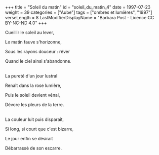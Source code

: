 +++
title = "Soleil du matin"
id = "soleil_du_matin_4"
date = 1997-07-23
weight = 39
categories = ["Aube"]
tags = ["ombres et lumières", "1997"]
verseLength = 8
LastModifierDisplayName = "Barbara Post - Licence CC BY-NC-ND 4.0"
+++

Cueillir le soleil au lever,

Le matin fauve s'horizonne,

Sous les rayons douceur : rêver

Quand le ciel ainsi s'abandonne.

 \
La pureté d'un jour lustral

Renaît dans la rose lumière,

Puis le soleil devient vénal,

Dévore les pleurs de la terre.

 \
La couleur luit puis disparaît,

Si long, si court que c'est bizarre,

Le jour enfin se désirait

Débarrassé de son escarre.

